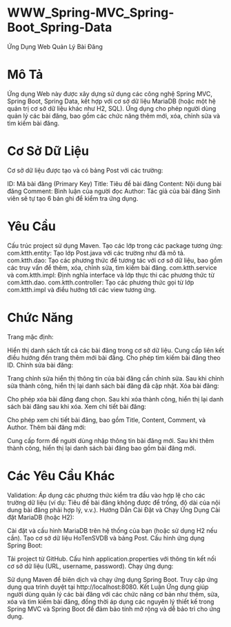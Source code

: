 # WWW_Spring-MVC_Spring-Boot_Spring-Data
Ứng Dụng Web Quản Lý Bài Đăng
# Mô Tả
Ứng dụng Web này được xây dựng sử dụng các công nghệ Spring MVC, Spring Boot, Spring Data, kết hợp với cơ sở dữ liệu MariaDB (hoặc một hệ quản trị cơ sở dữ liệu khác như H2, SQL). Ứng dụng cho phép người dùng quản lý các bài đăng, bao gồm các chức năng thêm mới, xóa, chỉnh sửa và tìm kiếm bài đăng.

# Cơ Sở Dữ Liệu
Cơ sở dữ liệu được tạo và có bảng Post với các trường:

ID: Mã bài đăng (Primary Key)
Title: Tiêu đề bài đăng
Content: Nội dung bài đăng
Comment: Bình luận của người đọc
Author: Tác giả của bài đăng
Sinh viên sẽ tự tạo 6 bản ghi để kiểm tra ứng dụng.

# Yêu Cầu
Cấu trúc project sử dụng Maven.
Tạo các lớp trong các package tương ứng:
com.ktth.entity: Tạo lớp Post.java với các trường như đã mô tả.
com.ktth.dao: Tạo các phương thức để tương tác với cơ sở dữ liệu, bao gồm các truy vấn để thêm, xóa, chỉnh sửa, tìm kiếm bài đăng.
com.ktth.service và com.ktth.impl: Định nghĩa interface và lớp thực thi các phương thức từ com.ktth.dao.
com.ktth.controller: Tạo các phương thức gọi từ lớp com.ktth.impl và điều hướng tới các view tương ứng.

# Chức Năng
Trang mặc định:

Hiển thị danh sách tất cả các bài đăng trong cơ sở dữ liệu.
Cung cấp liên kết điều hướng đến trang thêm mới bài đăng.
Cho phép tìm kiếm bài đăng theo ID.
Chỉnh sửa bài đăng:

Trang chỉnh sửa hiển thị thông tin của bài đăng cần chỉnh sửa.
Sau khi chỉnh sửa thành công, hiển thị lại danh sách bài đăng đã cập nhật.
Xóa bài đăng:

Cho phép xóa bài đăng đang chọn.
Sau khi xóa thành công, hiển thị lại danh sách bài đăng sau khi xóa.
Xem chi tiết bài đăng:

Cho phép xem chi tiết bài đăng, bao gồm Title, Content, Comment, và Author.
Thêm bài đăng mới:

Cung cấp form để người dùng nhập thông tin bài đăng mới.
Sau khi thêm thành công, hiển thị lại danh sách bài đăng bao gồm bài đăng mới.

# Các Yêu Cầu Khác
Validation: Áp dụng các phương thức kiểm tra đầu vào hợp lệ cho các trường dữ liệu (ví dụ: Tiêu đề bài đăng không được để trống, độ dài của nội dung bài đăng phải hợp lý, v.v.).
Hướng Dẫn Cài Đặt và Chạy Ứng Dụng
Cài đặt MariaDB (hoặc H2):

Cài đặt và cấu hình MariaDB trên hệ thống của bạn (hoặc sử dụng H2 nếu cần).
Tạo cơ sở dữ liệu HoTenSVDB và bảng Post.
Cấu hình ứng dụng Spring Boot:

Tải project từ GitHub.
Cấu hình application.properties với thông tin kết nối cơ sở dữ liệu (URL, username, password).
Chạy ứng dụng:

Sử dụng Maven để biên dịch và chạy ứng dụng Spring Boot.
Truy cập ứng dụng qua trình duyệt tại http://localhost:8080.
Kết Luận
Ứng dụng giúp người dùng quản lý các bài đăng với các chức năng cơ bản như thêm, sửa, xóa và tìm kiếm bài đăng, đồng thời áp dụng các nguyên lý thiết kế trong Spring MVC và Spring Boot để đảm bảo tính mở rộng và dễ bảo trì cho ứng dụng.
